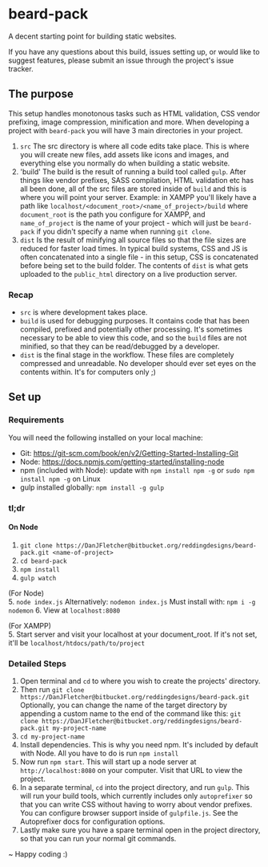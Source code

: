 # beard-pack
A decent starting point for building static websites.

If you have any questions about this build, issues setting up, or would like to suggest features, please submit an issue through the project's issue tracker.

## The purpose
This setup handles monotonous tasks such as HTML validation, CSS vendor prefixing, image compression, minification and more. When developing a project with `beard-pack` you will have 3 main directories in your project.  

1. `src` The src directory is where all code edits take place. This is where you will create new files, add assets like icons and images, and everything else you normally do when building a static website.
2. 'build' The build is the result of running a build tool called `gulp`. After things like vendor prefixes, SASS compilation, HTML validation etc has all been done, all of the src files are stored inside of `build` and this is where you will point your server. Example: in XAMPP you'll likely have a path like `localhost/<document_root>/<name_of_project>/build` where `document_root` is the path you configure for XAMPP, and `name_of_project` is the name of your project - which will just be `beard-pack` if you didn't specify a name when running `git clone`.
3. `dist` Is the result of minifying all source files so that the file sizes are reduced for faster load times. In typical build systems, CSS and JS is often concatenated into a single file - in this setup, CSS is concatenated before being set to the build folder. The contents of `dist` is what gets uploaded to the `public_html` directory on a live production server.

### Recap
- `src` is where development takes place.
- `build` is used for debugging purposes. It contains code that has been compiled, prefixed and potentially other processing. It's sometimes necessary to be able to view this code, and so the `build` files are not minified, so that they can be read/debugged by a developer.
- `dist` is the final stage in the workflow. These files are completely compressed and unreadable. No developer should ever set eyes on the contents within. It's for computers only ;)

## Set up
### Requirements
You will need the following installed on your local machine:

- Git: https://git-scm.com/book/en/v2/Getting-Started-Installing-Git
- Node: https://docs.npmjs.com/getting-started/installing-node
- npm (included with Node): update with `npm install npm -g` or `sudo npm install npm -g` on Linux
- gulp installed globally: `npm install -g gulp`

### tl;dr
#### On Node
1. `git clone https://DanJFletcher@bitbucket.org/reddingdesigns/beard-pack.git <name-of-project>`
2. `cd beard-pack`
3. `npm install`
4. `gulp watch`  

(For Node)  
5. `node index.js` Alternatively: `nodemon index.js` Must install with: `npm i -g nodemon`
6. View at `localhost:8080`  

(For XAMPP)  
5. Start server and visit your localhost at your document_root. If it's not set, it'll be `localhost/htdocs/path/to/project`


### Detailed Steps
1. Open terminal and `cd` to where you wish to create the projects' directory.
2. Then run `git clone https://DanJFletcher@bitbucket.org/reddingdesigns/beard-pack.git`
Optionally, you can change the name of the target directory by appending a custom name to the end of the command like this:
`git clone https://DanJFletcher@bitbucket.org/reddingdesigns/beard-pack.git my-project-name`
3. `cd my-project-name`
4. Install dependencies. This is why you need npm. It's included by default with Node. All you have to do is run `npm install`
5. Now run `npm start`. This will start up a node server at `http://localhost:8080` on your computer. Visit that URL to view the project.
6. In a separate terminal, `cd` into the project directory, and run `gulp`. This will run your build tools, which currently includes only `autoprefixer` so that you can write 
CSS without having to worry about vendor prefixes. You can configure browser support inside of `gulpfile.js`. See the Autoprefixer docs for configuration options.
7. Lastly make sure you have a spare terminal open in the project directory, so that you can run your normal git commands. 

~ Happy coding :)